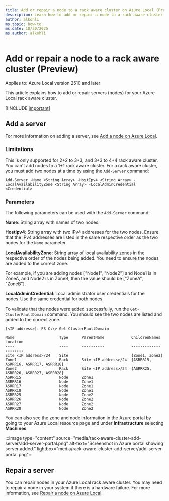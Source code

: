 ```yaml
---
title: Add or repair a node to a rack aware cluster on Azure Local (Preview)
description: Learn how to add or repair a node to a rack aware cluster on Azure Local (Preview).
author: alkohli
ms.topic: how-to
ms.date: 10/20/2025
ms.author: alkohli
---
```


# Add or repair a node to a rack aware cluster (Preview)

Applies to: Azure Local version 2510 and later

This article explains how to add or repair servers (nodes) for your Azure Local rack aware cluster.


[!INCLUDE [important](../includes/hci-preview.md)]

## Add a server

For more information on adding a server, see [Add a node on Azure Local](../manage/add-server.md).

### Limitations

This is only supported for 2+2 to 3+3, and 3+3 to 4+4 rack aware cluster. You can't add nodes to a 1+1 rack aware cluster. For a rack aware cluster, you must add two nodes at a time by using the `Add-Server` command:

```azurecli
Add-Server -Name <String Array> -HostIpv4 <String Array> -LocalAvailabilityZone <String Array> -LocalAdminCredential <Credential>
```

### Parameters

The following parameters can be used with the `Add-Server` command:

**Name**: String array with names of two nodes.  

**HostIpv4**: String array with two IPv4 addresses for the two nodes. Ensure that the IPv4 addresses are listed in the same respective order as the two nodes for the `Name` parameter.

**LocalAvailabilityZone**: String array of local availability zones in the respective order of the nodes being added. You need to ensure the nodes are added to the correct zone.  

For example, if you are adding nodes ["Node1", "Node2"] and Node1 is in ZoneA, and Node2 is in ZoneB, then the value should be ["ZoneA", "ZoneB"].

**LocalAdminCredential**: Local administrator user credentials for the nodes. Use the same credential for both nodes.

To validate that the nodes were added successfully, run the `Get-ClusterFaultDomain` command. You should see the two nodes are listed and added to the correct zone.

```output
[<IP address>]: PS C:\> Get-ClusterFaultDomain

Name                    Type      ParentName            ChildrenNames   Location
----                    ----      ----------            -------------   --------
Site <IP address>/24	Site                            {Zone1, Zone2}
Zone1	                Rack	  Site <IP address>/24	{ASRRR15, ASRRR16, ASRRR17, ASRRR18}	
Zone2	                Rack	  Site <IP address>/24	{ASRRR25, ASRRR26, ASRRR27, ASRRR28}
ASRRR15       	        Node	  Zone1
ASRRR16	                Node	  Zone1
ASRRR17	                Node	  Zone1
ASRRR18	                Node	  Zone1
ASRRR25	                Node	  Zone2
ASRRR26	                Node	  Zone2
ASRRR27	                Node	  Zone2
ASRRR28	                Node	  Zone2
```
You can also see the zone and node information in the Azure portal by going to your Azure Local resource page and under **Infrastructure** selecting **Machines**:

:::image type="content" source="media/rack-aware-cluster-add-server/add-server-portal.png" alt-text="Screenshot in Azure portal showing server added." lightbox="media/rack-aware-cluster-add-server/add-server-portal.png":::

## Repair a server

You can repair nodes in your Azure Local rack aware cluster. You may need to repair a node in your system if there is a hardware failure. For more information, see [Repair a node on Azure Local](../manage/repair-server.md).
